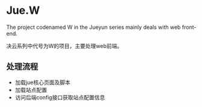 # Jue.W

The project codenamed W in the Jueyun series mainly deals with web front-end.

决云系列中代号为W的项目，主要处理web前端。

## 处理流程

* 加载jue核心页面及脚本
* 加载站点配置
* 访问后端config接口获取站点配置信息
